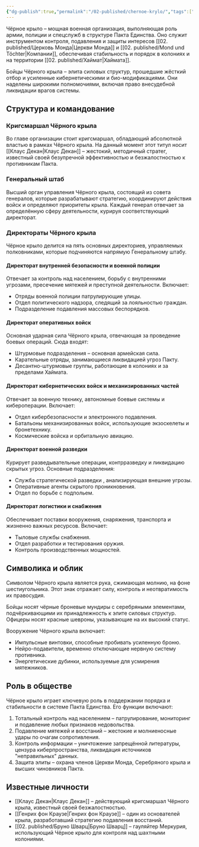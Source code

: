 ```yaml
---
{"dg-publish":true,"permalink":"/02-published/chernoe-krylo/","tags":["фракция"]}
---
```


Чёрное крыло – мощная военная организация, выполняющая роль армии, полиции и спецслужб в структуре Пакта Единства. Оно служит инструментом контроля, подавления и защиты интересов [[02. published/Церковь Монда\|Церкви Монда]] и [[02. published/Mond und Töchter\|Компании]], обеспечивая стабильность и порядок в колониях и на территории [[02. published/Хаймат\|Хаймата]].

Бойцы Чёрного крыла – элита силовых структур, прошедшие жёсткий отбор и усиленные кибернетическими и био-модификациями. Они наделены широкими полномочиями, включая право внесудебной ликвидации врагов системы.
## Структура и командование

### Кригсмаршал Чёрного крыла
Во главе организации стоит кригсмаршал, обладающий абсолютной властью в рамках Чёрного крыла. На данный момент этот титул носит [[Клаус Декан\|Клаус Декан]] – жестокий, методичный стратег, известный своей безупречной эффективностью и безжалостностью к противникам Пакта.
### Генеральный штаб 
Высший орган управления Чёрного крыла, состоящий из совета генералов, которые разрабатывают стратегию, координируют действия войск и определяют приоритеты крыла. Каждый генерал отвечает за определённую сферу деятельности, курируя соответствующий директорат.

### Директораты Чёрного крыла
Чёрное крыло делится на пять основных директориев, управляемых полковниками, которые подчиняются напрямую Генеральному штабу.
#### Директорат внутренней безопасности и военной полиции
Отвечает за контроль над населением, борьбу с внутренними угрозами, пресечение мятежей и преступной деятельности. Включает:
- Отряды военной полиции патрулирующие улицы.
- Отдел политического надзора, следящий за лояльностью граждан.
- Подразделение подавления массовых беспорядков.
#### Директорат оперативных войск
Основная ударная сила Чёрного крыла, отвечающая за проведение боевых операций. Сюда входят:
- Штурмовые подразделения – основная армейская сила.
- Карательные отряды, занимающиеся ликвидацией угроз Пакту.
- Десантно-штурмовые группы, работающие в колониях и за пределами Хаймата.
#### Директорат кибернетических войск и механизированных частей
Отвечает за военную технику, автономные боевые системы и кибероперации. Включает:
- Отдел кибербезопасности и электронного подавления.
- Батальоны механизированных войск, использующие экзоскелеты и бронетехнику.
- Космические войска и орбитальную авиацию.
#### Директорат военной разведки
Курирует разведывательные операции, контрразведку и ликвидацию скрытых угроз. Основные подразделения:
- Служба стратегической разведки , анализирующая внешние угрозы.
- Оперативные агенты скрытого проникновения.
- Отдел по борьбе с подпольем.
#### Директорат логистики и снабжения
Обеспечивает поставки вооружения, снаряжения, транспорта и жизненно важных ресурсов. Включает:
- Тыловые службы снабжения.
- Отдел разработки и тестирования оружия.
- Контроль производственных мощностей.
## Символика и облик
Символом Чёрного крыла является рука, сжимающая молнию, на фоне шестиугольника. Этот знак отражает силу, контроль и неотвратимость их правосудия.

Бойцы носят чёрные броневые мундиры с серебряными элементами, подчёркивающими их принадлежность к элите силовых структур. Офицеры носят красные шевроны, указывающие на их высокий статус.

Вооружение Чёрного крыла включает:
- Импульсные винтовки, способные пробивать усиленную броню.
- Нейро-подавители, временно отключающие нервную систему противника.
- Энергетические дубинки, используемые для усмирения мятежников.

## Роль в обществе
Чёрное крыло играет ключевую роль в поддержании порядка и стабильности в системе Пакта Единства. Его функции включают:
1. Тотальный контроль над населением – патрулирование, мониторинг и подавление любых признаков недовольства.
2. Подавление мятежей и восстаний – жестокие и молниеносные удары по очагам сопротивления.
3. Контроль информации – уничтожение запрещённой литературы, цензура киберпространства, ликвидация источников "неправильных" данных.
4. Защита элиты – охрана членов Церкви Монда, Серебряного крыла и высших чиновников Пакта.
## Известные личности
- [[Клаус Декан\|Клаус Декан]] – действующий кригсмаршал Чёрного крыла, известный своей безжалостностью.
- [[Генрих фон Краузе\|Генрих фон Краузе]] – один из основателей крыла, разработавший стратегию подавления восстаний.
- [[02. published/Бруно Шварц\|Бруно Шварц]] – гауляйтер Меркурия, использующий Чёрное крыло для контроля над шахтными колониями.

